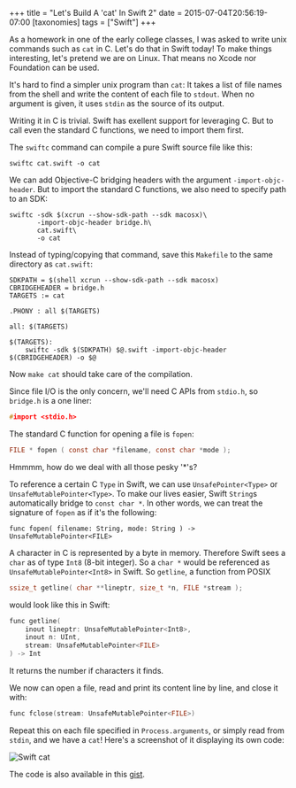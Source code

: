+++
title = "Let's Build A 'cat' In Swift 2"
date = 2015-07-04T20:56:19-07:00
[taxonomies]
tags = ["Swift"]
+++

As a homework in one of the early college classes, I was asked to write unix
commands such as `cat` in C. Let's do that in Swift today! To make things
interesting, let's pretend we are on Linux. That means no Xcode nor Foundation
can be used.

It's hard to find a simpler unix program than `cat`: It takes a list of file
names from the shell and write the content of each file to `stdout`. When no
argument is given, it uses `stdin` as the source of its output.

Writing it in C is trivial. Swift has exellent support for leveraging C. But
to call even the standard C functions, we need to import them first.

The `swiftc` command can compile a pure Swift source file like this:

    swiftc cat.swift -o cat

We can add Objective-C bridging headers with the argument
`-import-objc-header`.  But to import the standard C functions, we also need
to specify path to an SDK:

    swiftc -sdk $(xcrun --show-sdk-path --sdk macosx)\
           -import-objc-header bridge.h\
           cat.swift\
           -o cat

Instead of typing/copying that command, save this `Makefile` to the same
directory as `cat.swift`:

    SDKPATH = $(shell xcrun --show-sdk-path --sdk macosx)
    CBRIDGEHEADER = bridge.h
    TARGETS := cat

    .PHONY : all $(TARGETS)

    all: $(TARGETS)

    $(TARGETS):
        swiftc -sdk $(SDKPATH) $@.swift -import-objc-header $(CBRIDGEHEADER) -o $@

Now `make cat` should take care of the compilation.

Since file I/O is the only concern, we'll need C APIs from `stdio.h`, so
`bridge.h` is a one liner:

```c
#import <stdio.h>
```

The standard C function for opening a file is `fopen`:

```c
FILE * fopen ( const char *filename, const char *mode );
```

Hmmmm, how do we deal with all those pesky '*'s?

To reference a certain C `Type` in Swift, we can use `UnsafePointer<Type>` or
`UnsafeMutablePointer<Type>`. To make our lives easier, Swift `String`s
automatically bridge to `const char *`. In other words, we can treat the
signature of `fopen` as if it's the following:

    func fopen( filename: String, mode: String ) -> UnsafeMutablePointer<FILE>

A character in C is represented by a byte in memory. Therefore Swift sees
a `char` as of type `Int8` (8-bit integer).  So a `char *` would be referenced
as `UnsafeMutablePointer<Int8>` in Swift. So `getline`, a function from POSIX

```c
ssize_t getline( char **lineptr, size_t *n, FILE *stream );
```

would look like this in Swift:

```c
func getline(
    inout lineptr: UnsafeMutablePointer<Int8>,
    inout n: UInt,
    stream: UnsafeMutablePointer<FILE>
) -> Int
```

It returns the number if characters it finds.

We now can open a file, read and print its content line by line, and close it
with:

```c
func fclose(stream: UnsafeMutablePointer<FILE>)
```

Repeat this on each file specified in `Process.arguments`, or simply read from
`stdin`, and we have a `cat`! Here's a screenshot of it displaying its own
code:

![Swift cat]({{site.url}}/assets/2015/07/swift-cat.png)

The code is also available in this [gist][].

[gist]: https://gist.github.com/dduan/f6d359019db8b0b55962
